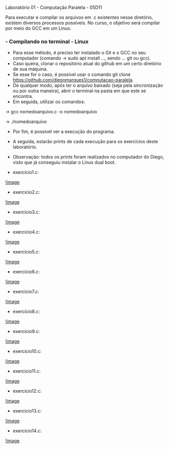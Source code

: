 Laboratório 01 - Computação Paralela - 05D11

Para executar e compilar os arquivos em .c existentes nesse diretório, existem diversos processos possíveis.
No curso, o objetivo será compilar por meio do GCC em um Linux.

### - Compilando no terminal - Linux

- Para esse método, é preciso ter instalado o Git e o GCC no seu computador (comando -> sudo apt install ..., sendo ... git ou gcc).
- Caso queira, clonar o repositório atual do github em um certo diretório de sua máquina.
- Se esse for o caso, é possível usar o comando git clone https://github.com/diegomarques1/computacao-paralela.
- De qualquer modo, após ter o arquivo baixado (seja pela sincronização ou por outra maneira), abrir o terminal na pasta em que este se encontra.
- Em seguida, utilizar os comandos:

-> gcc nomedoarquivo.c -o nomedoarquivo

-> ./nomedoarquivo

- Por fim, é possível ver a execução do programa.
- A seguida, estarão prints de cada execução para os exercícios deste laboratório.
- Observação: todos os prints foram realizados no computador do Diego, visto que já conseguiu instalar o Linux dual boot.

- exercicio1.c:

[!image](/lab01b/printscreens-execucao/execucao-ex01.png)

- exercicio2.c:

[!image](/lab01b/printscreens-execucao/execucao-ex01.png)

- exercicio3.c:

[!image](/lab01b/printscreens-execucao/execucao-ex01.png)

- exercicio4.c:

[!image](/lab01b/printscreens-execucao/execucao-ex01.png)

- exercicio5.c:

[!image](/lab01b/printscreens-execucao/execucao-ex01.png)

- exercicio6.c:

[!image](/lab01b/printscreens-execucao/execucao-ex01.png)

- exercicio7.c:

[!image](/lab01b/printscreens-execucao/execucao-ex01.png)

- exercicio8.c:

[!image](/lab01b/printscreens-execucao/execucao-ex01.png)

- exercicio9.c:

[!image](/lab01b/printscreens-execucao/execucao-ex01.png)

- exercicio10.c:

[!image](/lab01b/printscreens-execucao/execucao-ex01.png)

- exercicio11.c:

[!image](/lab01b/printscreens-execucao/execucao-ex01.png)

- exercicio12.c:

[!image](/lab01b/printscreens-execucao/execucao-ex01.png)

- exercicio13.c:

[!image](/lab01b/printscreens-execucao/execucao-ex01.png)

- exercicio14.c:

[!image](/lab01b/printscreens-execucao/execucao-ex01.png)

